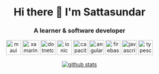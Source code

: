 ### <h1 align="center"> Hi there 👋 I'm Sattasundar </h1>

<h3 align="center">A learner & software developer</h3>

 <!-- <p align="center">
  <img src="https://habib.al-mawali.com/wp-content/uploads/ibm-cloud.png" alt="ibm certified" width="126" height="80"/>
  <img src="https://habib.al-mawali.com/wp-content/uploads/KTBase-Technologies.png" alt="ktbase" width="133" height="80"/>
 </p> -->

<p align="center">
  <img src="https://styles.redditmedia.com/t5_2odyx7/styles/communityIcon_19sk0x18irz41.png" alt="maui" width="40" height="40"/>
  <img src="https://cdn.freebiesupply.com/logos/large/2x/xamarin-logo-png-transparent.png" alt="xamarin" width="45" height="40"/>
  <img src="https://neosmart.net/blog/wp-content/uploads/2019/06/dot-NET-Core.png" alt="dotnetcore" width="40" height="40"/>
  <img src="https://www.vectorlogo.zone/logos/ionicframework/ionicframework-icon.svg" alt="ionic" width="40" height="40"/>
  <img src="https://seeklogo.com/images/C/capacitor-logo-DF3634DD70-seeklogo.com.png" alt="capacitorjs" width="40" height="40"/>
  <img src="https://seeklogo.com/images/A/angular-logo-CF8B6B5B10-seeklogo.com.png" alt="angular" width="40" height="40"/>
  <img src="https://www.vectorlogo.zone/logos/firebase/firebase-icon.svg" alt="firebase" width="40" height="40"/>
  <img src="https://upload.vectorlogo.zone/logos/javascript/images/239ec8a4-163e-4792-83b6-3f6d96911757.svg" alt="javascript" width="40" height="40"/>  
  <img src="https://www.vectorlogo.zone/logos/typescriptlang/typescriptlang-icon.svg" alt="typescript" width="40" height="40"/> 
 </p>
<p align="center">
  <a href="https://github.com/sattasundar">
    <img src="https://github-readme-stats.vercel.app/api?username=sattasundar&count_private=true&hide_border=true&show_icons=true" alt="github stats">
  </a>
</p>
<!--<p align="center">
  <a href="https://github.com/sattasundar">
    <img src="https://github-readme-stats.vercel.app/api/top-langs/?username=sattasundar&layout=compact&hide_border=true&show_icons=true&count_private=true"                  alt="github stats">
  </a>
</p>-->

<!--
**sattasundar/sattasundar** is a ✨ _special_ ✨ repository because its `README.md` (this file) appears on your GitHub profile.

Here are some ideas to get you started:

- 🔭 I’m currently working on ...
- 🌱 I’m currently learning ...
- 👯 I’m looking to collaborate on ...
- 🤔 I’m looking for help with ...
- 💬 Ask me about ...
- 📫 How to reach me: ...
- 😄 Pronouns: ...
- ⚡ Fun fact: ...
-->
